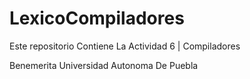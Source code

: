 # LexicoCompiladores
Este repositorio Contiene La Actividad 6 | Compiladores

Benemerita Universidad Autonoma De Puebla
